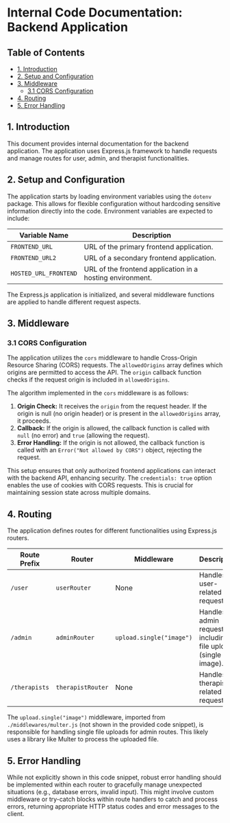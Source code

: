 # Internal Code Documentation: Backend Application

## Table of Contents

* [1. Introduction](#1-introduction)
* [2. Setup and Configuration](#2-setup-and-configuration)
* [3. Middleware](#3-middleware)
    * [3.1 CORS Configuration](#31-cors-configuration)
* [4. Routing](#4-routing)
* [5.  Error Handling](#5-error-handling)


## 1. Introduction

This document provides internal documentation for the backend application.  The application uses Express.js framework to handle requests and manage routes for user, admin, and therapist functionalities.


## 2. Setup and Configuration

The application starts by loading environment variables using the `dotenv` package. This allows for flexible configuration without hardcoding sensitive information directly into the code.  Environment variables are expected to include:

| Variable Name             | Description                                     |
|--------------------------|-------------------------------------------------|
| `FRONTEND_URL`           | URL of the primary frontend application.        |
| `FRONTEND_URL2`          | URL of a secondary frontend application.       |
| `HOSTED_URL_FRONTEND`    | URL of the frontend application in a hosting environment. |


The Express.js application is initialized, and several middleware functions are applied to handle different request aspects.


## 3. Middleware

### 3.1 CORS Configuration

The application utilizes the `cors` middleware to handle Cross-Origin Resource Sharing (CORS) requests.  The `allowedOrigins` array defines which origins are permitted to access the API.  The `origin` callback function checks if the request origin is included in `allowedOrigins`.

The algorithm implemented in the `cors` middleware is as follows:

1. **Origin Check:**  It receives the `origin` from the request header. If the origin is null (no origin header) or is present in the `allowedOrigins` array, it proceeds.
2. **Callback:** If the origin is allowed, the callback function is called with `null` (no error) and `true` (allowing the request).
3. **Error Handling:** If the origin is not allowed, the callback function is called with an `Error("Not allowed by CORS")` object, rejecting the request.

This setup ensures that only authorized frontend applications can interact with the backend API, enhancing security.  The `credentials: true` option enables the use of cookies with CORS requests.  This is crucial for maintaining session state across multiple domains.


## 4. Routing

The application defines routes for different functionalities using Express.js routers.

| Route Prefix | Router          | Middleware             | Description                                  |
|--------------|-----------------|-------------------------|----------------------------------------------|
| `/user`      | `userRouter`    | None                    | Handles user-related requests.             |
| `/admin`     | `adminRouter`   | `upload.single("image")` | Handles admin requests, including file uploads (single image). |
| `/therapists`| `therapistRouter`| None                    | Handles therapist-related requests.          |

The `upload.single("image")` middleware, imported from `./middlewares/multer.js` (not shown in the provided code snippet), is responsible for handling single file uploads for admin routes.  This likely uses a library like Multer to process the uploaded file.


## 5. Error Handling

While not explicitly shown in this code snippet, robust error handling should be implemented within each router to gracefully manage unexpected situations (e.g., database errors, invalid input).  This might involve custom middleware or try-catch blocks within route handlers to catch and process errors, returning appropriate HTTP status codes and error messages to the client.
